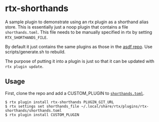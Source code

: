 # rtx-shorthands

A sample plugin to demonstrate using an rtx plugin as a shorthand alias store. This is
essentially just a noop plugin that contains a file `shorthands.toml`. This file needs
to be manually specified in rtx by setting `RTX_SHORTHANDS_FILE`.

By default it just contains the same plugins as those in the [asdf repo](https://github.com/asdf-vm/asdf-plugins).
Use scripts/generate.sh to rebuild.

The purpose of putting it into a plugin is just so that it can be updated with `rtx plugin update`.

## Usage

First, clone the repo and add a CUSTOM_PLUGIN to [`shorthands.toml`](./shorthands.toml).

```sh-session
$ rtx plugin install rtx-shorthands PLUGIN_GIT_URL
$ rtx settings set shorthands_file ~/.local/share/rtx/plugins/rtx-shorthands/shorthands.toml
$ rtx plugin install CUSTOM_PLUGIN
```
